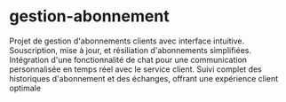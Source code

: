 # gestion-abonnement
 Projet de gestion d'abonnements clients avec interface intuitive. Souscription, mise à jour, et résiliation d'abonnements simplifiées. Intégration d'une fonctionnalité de chat pour une communication personnalisée en temps réel avec le service client. Suivi complet des historiques d'abonnement et des échanges, offrant une expérience client optimale
